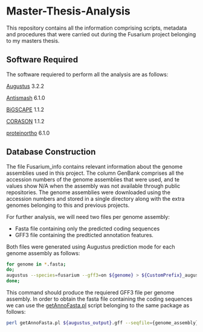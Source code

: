 # Master-Thesis-Analysis
This repository contains all the information comprising scripts, metadata and procedures that were carried out during the Fusarium project belonging to my masters thesis.
## Software Required
The software requiered to perform all the analysis are as follows:

[Augustus](https://github.com/Gaius-Augustus/Augustus) 3.2.2

[Antismash](https://github.com/antismash/antismash) 6.1.0

[BiGSCAPE](https://github.com/nselem/bigscape-corason) 1.1.2

[CORASON](https://github.com/nselem/bigscape-corason) 1.1.2

[proteinortho](https://gitlab.com/paulklemm_PHD/proteinortho) 6.1.0

## Database Construction
The file Fusarium_info contains relevant information about the genome assemblies used in this project. The column GenBank comprises all the accession numbers of the genome assemblies that were used, and te values show N/A when the assembly was not available through public repositories. The genome assemblies were downloaded using the accession numbers and stored in a single directory along with the extra genomes belonging to this and previous projects.

For further analysis, we will need two files per genome assembly:

- Fasta file containing only the predicted coding sequences
- GFF3 file containing the predticted annotation features.

Both files were generated using Augustus prediction mode for each genome assembly as follows:
```bash
for genome in *.fasta;
do;
augustus --species=fusarium --gff3=on ${genome} > ${CustomPrefix}_augustus.gff3;
done;
```
This command should produce the requiered GFF3 file per genome assembly. In order to obtain the fasta file containing the coding sequences we can use the [getAnnoFasta.pl](https://github.com/Gaius-Augustus/Augustus/blob/master/scripts/getAnnoFasta.pl) script belonging to the same package as follows:
```bash
perl getAnnoFasta.pl ${augustus_output}.gff --seqfile={genome_assembly}.fasta 
```
